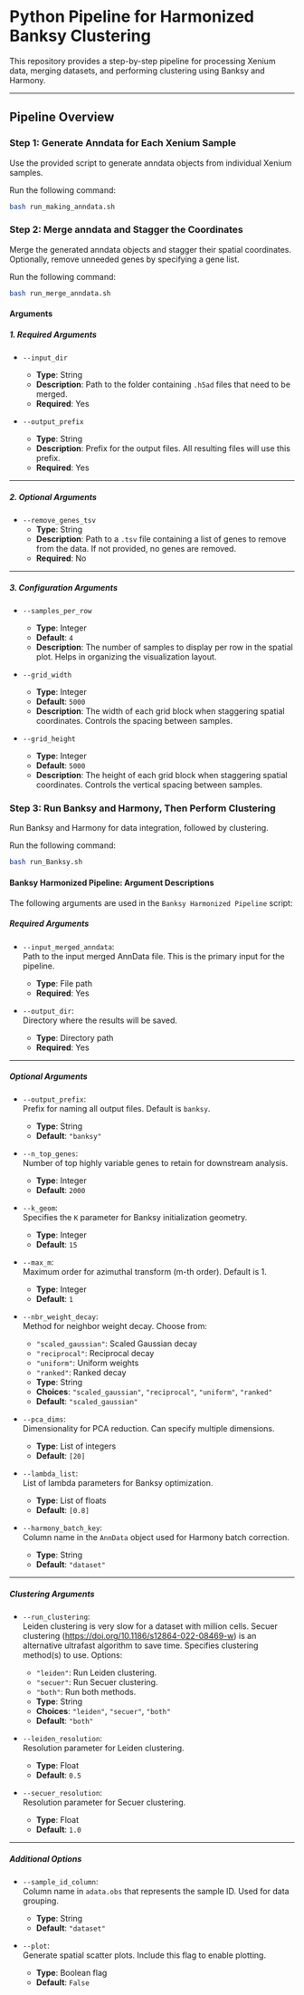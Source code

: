 # Python Pipeline for Harmonized Banksy Clustering

This repository provides a step-by-step pipeline for processing Xenium data, merging datasets, and performing clustering using Banksy and Harmony.

---

## **Pipeline Overview**

### **Step 1: Generate Anndata for Each Xenium Sample**
Use the provided script to generate anndata objects from individual Xenium samples.

Run the following command:
```bash
bash run_making_anndata.sh
```
### **Step 2: Merge anndata and Stagger the Coordinates**
Merge the generated anndata objects and stagger their spatial coordinates. Optionally, remove unneeded genes by specifying a gene list.

Run the following command:
```bash
bash run_merge_anndata.sh
```

#### **Arguments**

##### **1. Required Arguments**
- `--input_dir`  
  - **Type**: String  
  - **Description**: Path to the folder containing `.h5ad` files that need to be merged.  
  - **Required**: Yes  

- `--output_prefix`  
  - **Type**: String  
  - **Description**: Prefix for the output files. All resulting files will use this prefix.  
  - **Required**: Yes  

---

##### **2. Optional Arguments**
- `--remove_genes_tsv`  
  - **Type**: String  
  - **Description**: Path to a `.tsv` file containing a list of genes to remove from the data. If not provided, no genes are removed.  
  - **Required**: No  

---

##### **3. Configuration Arguments**
- `--samples_per_row`  
  - **Type**: Integer  
  - **Default**: `4`  
  - **Description**: The number of samples to display per row in the spatial plot. Helps in organizing the visualization layout.

- `--grid_width`  
  - **Type**: Integer  
  - **Default**: `5000`  
  - **Description**: The width of each grid block when staggering spatial coordinates. Controls the spacing between samples.

- `--grid_height`  
  - **Type**: Integer  
  - **Default**: `5000`  
  - **Description**: The height of each grid block when staggering spatial coordinates. Controls the vertical spacing between samples.



### **Step 3: Run Banksy and Harmony, Then Perform Clustering**
Run Banksy and Harmony for data integration, followed by clustering.

Run the following command:
```bash
bash run_Banksy.sh
```

#### Banksy Harmonized Pipeline: Argument Descriptions

The following arguments are used in the `Banksy Harmonized Pipeline` script:

##### **Required Arguments**
- `--input_merged_anndata`:  
  Path to the input merged AnnData file. This is the primary input for the pipeline.
  - **Type**: File path
  - **Required**: Yes

- `--output_dir`:  
  Directory where the results will be saved.
  - **Type**: Directory path
  - **Required**: Yes

---

##### **Optional Arguments**
- `--output_prefix`:  
  Prefix for naming all output files. Default is `banksy`.
  - **Type**: String
  - **Default**: `"banksy"`

- `--n_top_genes`:  
  Number of top highly variable genes to retain for downstream analysis.
  - **Type**: Integer
  - **Default**: `2000`

- `--k_geom`:  
  Specifies the `K` parameter for Banksy initialization geometry.
  - **Type**: Integer
  - **Default**: `15`

- `--max_m`:  
  Maximum order for azimuthal transform (m-th order). Default is 1.
  - **Type**: Integer
  - **Default**: `1`

- `--nbr_weight_decay`:  
  Method for neighbor weight decay. Choose from:
  - `"scaled_gaussian"`: Scaled Gaussian decay
  - `"reciprocal"`: Reciprocal decay
  - `"uniform"`: Uniform weights
  - `"ranked"`: Ranked decay
  - **Type**: String
  - **Choices**: `"scaled_gaussian"`, `"reciprocal"`, `"uniform"`, `"ranked"`
  - **Default**: `"scaled_gaussian"`

- `--pca_dims`:  
  Dimensionality for PCA reduction. Can specify multiple dimensions.
  - **Type**: List of integers
  - **Default**: `[20]`

- `--lambda_list`:  
  List of lambda parameters for Banksy optimization.
  - **Type**: List of floats
  - **Default**: `[0.8]`

- `--harmony_batch_key`:  
  Column name in the `AnnData` object used for Harmony batch correction.
  - **Type**: String
  - **Default**: `"dataset"`

---

##### **Clustering Arguments**
- `--run_clustering`:  
  Leiden clustering is very slow for a dataset with million cells. Secuer clustering (https://doi.org/10.1186/s12864-022-08469-w) is an alternative ultrafast algorithm to save time.
  Specifies clustering method(s) to use. Options:
  - `"leiden"`: Run Leiden clustering.
  - `"secuer"`: Run Secuer clustering.
  - `"both"`: Run both methods.
  - **Type**: String
  - **Choices**: `"leiden"`, `"secuer"`, `"both"`
  - **Default**: `"both"`

- `--leiden_resolution`:  
  Resolution parameter for Leiden clustering.
  - **Type**: Float
  - **Default**: `0.5`

- `--secuer_resolution`:  
  Resolution parameter for Secuer clustering.
  - **Type**: Float
  - **Default**: `1.0`

---

##### **Additional Options**
- `--sample_id_column`:  
  Column name in `adata.obs` that represents the sample ID. Used for data grouping.
  - **Type**: String
  - **Default**: `"dataset"`

- `--plot`:  
  Generate spatial scatter plots. Include this flag to enable plotting.
  - **Type**: Boolean flag
  - **Default**: `False`

